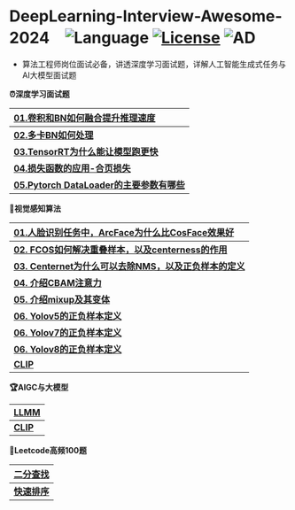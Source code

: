# **DeepLearning-Interview-Awesome-2024**　![Language](https://img.shields.io/badge/language-Jupyter-orange.svg) [![License](https://img.shields.io/badge/license-MIT-blue.svg)](./LICENSE.md) ![AD](https://img.shields.io/badge/深度学习-感知算法-pink.svg)

- 算法工程师岗位面试必备，讲透深度学习面试题，详解人工智能生成式任务与AI大模型面试题


<b><summary>⏰深度学习面试题</summary></b>

| [**01.卷积和BN如何融合提升推理速度**](01-Deep-Learning/Reference.md) |
| :------------------------------------------- |
| [**02.多卡BN如何处理**](01-Deep-Learning/Reference.md) | 
| [**03.TensorRT为什么能让模型跑更快**](01-Deep-Learning/Reference.md) | 
| [**04.损失函数的应用-合页损失**](01-Deep-Learning/Reference.md) | 
| [**05.Pytorch DataLoader的主要参数有哪些**](01-Deep-Learning/Reference.md) | 


<b><summary>🍳视觉感知算法</summary></b>

| [**01.人脸识别任务中，ArcFace为什么比CosFace效果好**](02-Vision-Perception/Reference.md) |
| :------------------------------------------- |
| [**02. FCOS如何解决重叠样本，以及centerness的作用**](02-Vision-Perception/Reference.md)           | 
| [**03. Centernet为什么可以去除NMS，以及正负样本的定义**](02-Vision-Perception/Reference.md)           | 
| [**04. 介绍CBAM注意力**](02-Vision-Perception/Reference.md)           | 
| [**05. 介绍mixup及其变体**](02-Vision-Perception/Reference.md)           | 
| [**06. Yolov5的正负样本定义**](02-Vision-Perception/Reference.md)           | 
| [**06. Yolov7的正负样本定义**](02-Vision-Perception/Reference.md)           | 
| [**06. Yolov8的正负样本定义**](02-Vision-Perception/Reference.md)           | 
| [**CLIP**](02-Vision-Perception/Reference.md)           | 


<b><summary>🏆AIGC与大模型</summary></b>

| [**LLMM**](03-AIGC/Word2Vec.md) |
| :------------------------------------------- |
| [**CLIP**](03-Deep-Learning/CNN.md)           | 


<b><summary>🚩Leetcode高频100题</summary></b>

| [**二分查找**](04-Code-Top/Word2Vec.md) |
| :------------------------------------------- |
| [**快速排序**](04-Code-Top/CNN.md)           |  